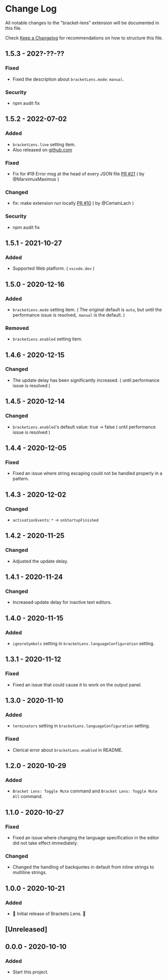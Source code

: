 # Change Log

All notable changes to the "bracket-lens" extension will be documented in this file.

Check [Keep a Changelog](http://keepachangelog.com/) for recommendations on how to structure this file.

## 1.5.3 - 202?-??-??

### Fixed

- Fixed the description about `bracketLens.mode`: `manual`.

### Security

- npm audit fix

## 1.5.2 - 2022-07-02

### Added

- `bracketLens.line` setting item.
- Also released on [github.com](https://github.com/wraith13/bracket-lens-vscode/releases)

### Fixed

- Fix for #19 Error msg at the head of every JSON file [PR #21](https://github.com/wraith13/bracket-lens-vscode/pull/21) ( by @MarximusMaximus )

### Changed

- fix: make extension run locally [PR #10](https://github.com/wraith13/bracket-lens-vscode/pull/10) ( by @CertainLach )

### Security

- npm audit fix

## 1.5.1 - 2021-10-27

### Added

- Supported Web platform. ( `vscode.dev` )

## 1.5.0 - 2020-12-16

### Added

- `bracketLens.mode` setting item. ( The original default is `auto`, but until the performance issue is resolved,` manual` is the default. )

### Removed

- `bracketLens.enabled` setting item.

## 1.4.6 - 2020-12-15

### Changed

- The update delay has been significantly increased. ( until performance issue is resolved )

## 1.4.5 - 2020-12-14

### Changed

- `bracketLens.enabled`'s default value: true -> false ( until performance issue is resolved )

## 1.4.4 - 2020-12-05

### Fixed

- Fixed an issue where string escaping could not be handled properly in a pattern.

## 1.4.3 - 2020-12-02

### Changed

- `activationEvents`: `*` -> `onStartupFinished`

## 1.4.2 - 2020-11-25

### Changed

- Adjusted the update delay.

## 1.4.1 - 2020-11-24

### Changed

- Increased update delay for inactive text editors.

## 1.4.0 - 2020-11-15

### Added

- `ignoreSymbols` setting in `bracketLens.languageConfiguration` setting.

## 1.3.1 - 2020-11-12

### Fixed

- Fixed an issue that could cause it to work on the output panel.

## 1.3.0 - 2020-11-10

### Added

- `terminators` setting in `bracketLens.languageConfiguration` setting.

### Fixed

- Clerical error about `bracketLens.enabled` in README.

## 1.2.0 - 2020-10-29

### Added

- `Bracket Lens: Toggle Mute` command and `Bracket Lens: Toggle Mute All` command.

## 1.1.0 - 2020-10-27

### Fixed

- Fixed an issue where changing the language specification in the editor did not take effect immediately.

### Changed

- Changed the handling of backquotes in default from inline strings to multiline strings.

## 1.0.0 - 2020-10-21

### Added

- 🎊 Initial release of Brackets Lens. 🎉

## [Unreleased]

## 0.0.0 - 2020-10-10

### Added

- Start this project.
